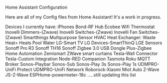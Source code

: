 Home Assistant Configuration


Here are all of my Config files from Home Assistant! It's a work in progress.

Devices I currently have:
iPhones
Bond-RF Hub
Ecobee Wifi Thermostat
Inovelli Dimmers-(Zwave)
Inovelli Switches-(Zwave)
Inovelli Fan Switches-(Zwave)
Smartthings Multipurpose Sensor
HVAC Heat Exchanger: Waste Heat= Heats Pool Water
LG-Smart TV
LG Devices-SmartThinQ LGE Sensors
Sonoff Pro R3
Sonoff TH16
Sonoff Zigbee 3.0 USB Dongle Plus-Zigbee Home Automation
Zemismart ZWave smart curtains
Tesla-Wall Connector
Tesla-Custom Integration
Node-RED Companion
Tasmota
Roku
MQTT Broker
Sonos-Playbar
Sonos-Sub
Sonos-Play 3s
Sonos-Play 1s
UDMPRO-UniFi Protect
UDMPRO-UniFi Network
Roborock-Xiaomi Miot Auto
Z-Wave JS-Z-Wave
ESPHome-powermeter-18c
.....still updating this list